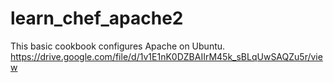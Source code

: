 # learn_chef_apache2

This basic cookbook configures Apache on Ubuntu.
https://drive.google.com/file/d/1v1E1nK0DZBAIIrM45k_sBLqUwSAQZu5r/view
